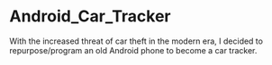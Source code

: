 # Android_Car_Tracker
With the increased threat of car theft in the modern era, I decided to repurpose/program an old Android phone to become a car tracker.
